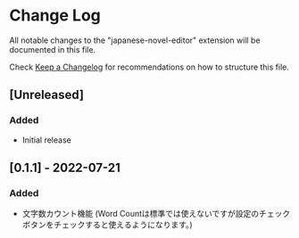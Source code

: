 # Change Log

All notable changes to the "japanese-novel-editor" extension will be documented in this file.

Check [Keep a Changelog](http://keepachangelog.com/) for recommendations on how to structure this file.

## [Unreleased]

### Added
- Initial release

## [0.1.1] - 2022-07-21
### Added
- 文字数カウント機能 (Word Countは標準では使えないですが設定のチェックボタンをチェックすると使えるようになります。)



